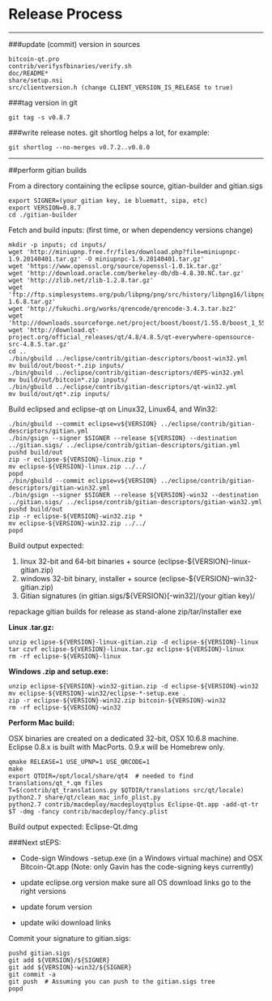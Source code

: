 Release Process
====================

* * *

###update (commit) version in sources


	bitcoin-qt.pro
	contrib/verifysfbinaries/verify.sh
	doc/README*
	share/setup.nsi
	src/clientversion.h (change CLIENT_VERSION_IS_RELEASE to true)

###tag version in git

	git tag -s v0.8.7

###write release notes. git shortlog helps a lot, for example:

	git shortlog --no-merges v0.7.2..v0.8.0

* * *

##perform gitian builds

 From a directory containing the eclipse source, gitian-builder and gitian.sigs
  
	export SIGNER=(your gitian key, ie bluematt, sipa, etc)
	export VERSION=0.8.7
	cd ./gitian-builder

 Fetch and build inputs: (first time, or when dependency versions change)

	mkdir -p inputs; cd inputs/
	wget 'http://miniupnp.free.fr/files/download.php?file=miniupnpc-1.9.20140401.tar.gz' -O miniupnpc-1.9.20140401.tar.gz'
	wget 'https://www.openssl.org/source/openssl-1.0.1k.tar.gz'
	wget 'http://download.oracle.com/berkeley-db/db-4.8.30.NC.tar.gz'
	wget 'http://zlib.net/zlib-1.2.8.tar.gz'
	wget 'ftp://ftp.simplesystems.org/pub/libpng/png/src/history/libpng16/libpng-1.6.8.tar.gz'
	wget 'http://fukuchi.org/works/qrencode/qrencode-3.4.3.tar.bz2'
	wget 'http://downloads.sourceforge.net/project/boost/boost/1.55.0/boost_1_55_0.tar.bz2'
	wget 'http://download.qt-project.org/official_releases/qt/4.8/4.8.5/qt-everywhere-opensource-src-4.8.5.tar.gz'
	cd ..
	./bin/gbuild ../eclipse/contrib/gitian-descriptors/boost-win32.yml
	mv build/out/boost-*.zip inputs/
	./bin/gbuild ../eclipse/contrib/gitian-descriptors/dEPS-win32.yml
	mv build/out/bitcoin*.zip inputs/
	./bin/gbuild ../eclipse/contrib/gitian-descriptors/qt-win32.yml
	mv build/out/qt*.zip inputs/

 Build eclipsed and eclipse-qt on Linux32, Linux64, and Win32:
  
	./bin/gbuild --commit eclipse=v${VERSION} ../eclipse/contrib/gitian-descriptors/gitian.yml
	./bin/gsign --signer $SIGNER --release ${VERSION} --destination ../gitian.sigs/ ../eclipse/contrib/gitian-descriptors/gitian.yml
	pushd build/out
	zip -r eclipse-${VERSION}-linux.zip *
	mv eclipse-${VERSION}-linux.zip ../../
	popd
	./bin/gbuild --commit eclipse=v${VERSION} ../eclipse/contrib/gitian-descriptors/gitian-win32.yml
	./bin/gsign --signer $SIGNER --release ${VERSION}-win32 --destination ../gitian.sigs/ ../eclipse/contrib/gitian-descriptors/gitian-win32.yml
	pushd build/out
	zip -r eclipse-${VERSION}-win32.zip *
	mv eclipse-${VERSION}-win32.zip ../../
	popd

  Build output expected:

  1. linux 32-bit and 64-bit binaries + source (eclipse-${VERSION}-linux-gitian.zip)
  2. windows 32-bit binary, installer + source (eclipse-${VERSION}-win32-gitian.zip)
  3. Gitian signatures (in gitian.sigs/${VERSION}[-win32]/(your gitian key)/

repackage gitian builds for release as stand-alone zip/tar/installer exe

**Linux .tar.gz:**

	unzip eclipse-${VERSION}-linux-gitian.zip -d eclipse-${VERSION}-linux
	tar czvf eclipse-${VERSION}-linux.tar.gz eclipse-${VERSION}-linux
	rm -rf eclipse-${VERSION}-linux

**Windows .zip and setup.exe:**

	unzip eclipse-${VERSION}-win32-gitian.zip -d eclipse-${VERSION}-win32
	mv eclipse-${VERSION}-win32/eclipse-*-setup.exe .
	zip -r eclipse-${VERSION}-win32.zip bitcoin-${VERSION}-win32
	rm -rf eclipse-${VERSION}-win32

**Perform Mac build:**

  OSX binaries are created on a dedicated 32-bit, OSX 10.6.8 machine.
  Eclipse 0.8.x is built with MacPorts.  0.9.x will be Homebrew only.

	qmake RELEASE=1 USE_UPNP=1 USE_QRCODE=1
	make
	export QTDIR=/opt/local/share/qt4  # needed to find translations/qt_*.qm files
	T=$(contrib/qt_translations.py $QTDIR/translations src/qt/locale)
	python2.7 share/qt/clean_mac_info_plist.py
	python2.7 contrib/macdeploy/macdeployqtplus Eclipse-Qt.app -add-qt-tr $T -dmg -fancy contrib/macdeploy/fancy.plist

 Build output expected: Eclipse-Qt.dmg

###Next stEPS:

* Code-sign Windows -setup.exe (in a Windows virtual machine) and
  OSX Bitcoin-Qt.app (Note: only Gavin has the code-signing keys currently)

* update eclipse.org version
  make sure all OS download links go to the right versions

* update forum version

* update wiki download links

Commit your signature to gitian.sigs:

	pushd gitian.sigs
	git add ${VERSION}/${SIGNER}
	git add ${VERSION}-win32/${SIGNER}
	git commit -a
	git push  # Assuming you can push to the gitian.sigs tree
	popd

